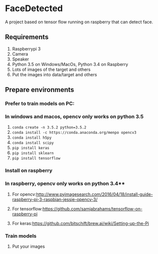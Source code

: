 # FaceDetected

A project based on tensor flow running on raspberry that can detect face.

## Requirements

1. Raspberrypi 3
1. Camera
1. Speaker
1. Python 3.5 on Windows/MacOs, Python 3.4 on Raspberry
1. Lots of images of the target and others
1. Put the images into data/target and others

## Prepare environments

### Prefer to train models on PC:

### In windows and macos, opencv only works on python 3.5

1. `conda create -n 3.5.2 python=3.5.2`
1. `conda install -c https://conda.anaconda.org/menpo opencv3`
1. `conda install h5py`
1. `conda install scipy`
1. `pip install keras`
1. `pip install sklearn`
1. `pip install tensorflow`

### Install on raspberry

### In raspberry, opencv only works on python 3.4**

1. For opencv:<http://www.pyimagesearch.com/2016/04/18/install-guide-raspberry-pi-3-raspbian-jessie-opencv-3/>

1. For tensorflow:<https://github.com/samjabrahams/tensorflow-on-raspberry-pi>

1. For keras:<https://github.com/bitschift/brew.ai/wiki/Setting-up-the-Pi>

### Train models

1. Put your images
